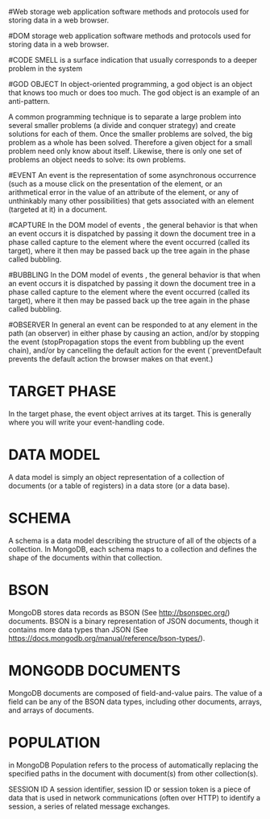 #Web storage
web application
software methods and protocols used for storing data in a web browser. 

#DOM storage
web application
software methods and protocols used for storing data in a web browser. 

#CODE SMELL
is a surface indication that usually corresponds to a deeper problem in the system

#GOD OBJECT
In object-oriented programming, a god object is an object that knows too much or does too much. The god object is an example of an anti-pattern.

A common programming technique is to separate a large problem into several smaller problems (a divide and conquer strategy) and create solutions for each of them. Once the smaller problems are solved, the big problem as a whole has been solved. Therefore a given object for a small problem need only know about itself. Likewise, there is only one set of problems an object needs to solve: its own problems.

#EVENT
An event is the representation of some asynchronous occurrence (such as a mouse click on the presentation of the element, or an arithmetical error in the value of an attribute of the element, or any of unthinkably many other possibilities) that gets associated with an element (targeted at it) in a document.

#CAPTURE
In the DOM model of events , the general behavior is that when an event occurs it is dispatched by passing it down the document tree in a phase called capture to the element where the event occurred (called its target), where it then may be passed back up the tree again in the phase called bubbling. 

#BUBBLING
In the DOM model of events , the general behavior is that when an event occurs it is dispatched by passing it down the document tree in a phase called capture to the element where the event occurred (called its target), where it then may be passed back up the tree again in the phase called bubbling. 

#OBSERVER
In general an event can be responded to at any element in the path (an observer) in either phase by causing an action, and/or by stopping the event (stopPropagation stops the event from bubbling up the event chain), and/or by cancelling the default action for the event (`preventDefault prevents the default action the browser makes on that event.)

# TARGET PHASE
In the target phase, the event object arrives at its target. This is generally where you will write your event-handling code.

# DATA MODEL
A data model is simply an object representation of a collection of documents (or a table of registers) in a data store (or a data base). 

# SCHEMA
A schema is a data model describing the structure of all of the objects of a collection.
In MongoDB, each schema maps to a collection and defines the shape of the documents within that collection.

# BSON
MongoDB stores data records as BSON (See http://bsonspec.org/) documents. BSON is a binary representation of JSON documents, though it contains more data types than JSON (See https://docs.mongodb.org/manual/reference/bson-types/). 

# MONGODB DOCUMENTS
MongoDB documents are composed of field-and-value pairs. The value of a field can be any of the BSON data types, including other documents, arrays, and arrays of documents.

# POPULATION
in MongoDB Population refers to the process of automatically replacing the specified paths in the document with document(s) from other collection(s). 

SESSION ID
A session identifier, session ID or session token is a piece of data that is used in network communications (often over HTTP) to identify a session, a series of related message exchanges. 
